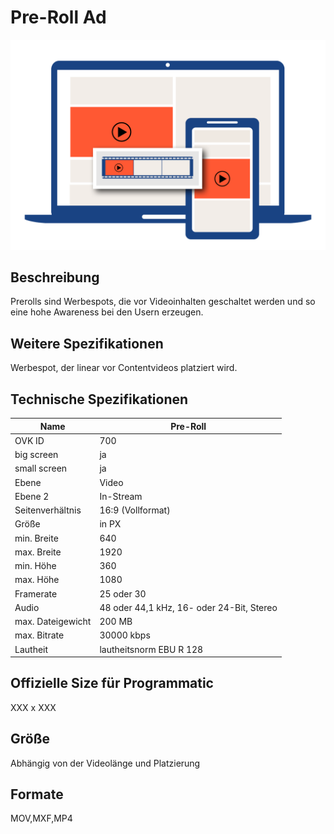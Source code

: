 # Pre-Roll Ad
<img alt="image" src="https://github.com/BVDW-org/ovk-docusaurus/blob/main/ovk/static/img/formats/OVK_WF_Video_Pre_Roll.png?raw=true" />


## Beschreibung
Prerolls sind Werbespots, die vor Videoinhalten geschaltet werden und so eine hohe Awareness bei den Usern erzeugen.

## Weitere Spezifikationen
Werbespot, der linear vor Contentvideos platziert wird.

## Technische Spezifikationen

| Name            | Pre-Roll       |
|-----------------|----------------|
| OVK ID          | 700            |
| big screen      | ja             |
| small screen    | ja             |
| Ebene           | Video          |
| Ebene 2         | In-Stream      |
| Seitenverhältnis| 16:9 (Vollformat)          |
| Größe           | in PX          |
| min. Breite     | 640            |
| max. Breite     | 1920           |
| min. Höhe       | 360            |
| max. Höhe       | 1080           |
| Framerate       | 25 oder 30     |
| Audio           | 48 oder 44,1 kHz, 16- oder 24-Bit, Stereo |
| max. Dateigewicht| 200 MB        |
| max. Bitrate    | 30000 kbps     |
| Lautheit        | lautheitsnorm EBU R 128 |

## Offizielle Size für Programmatic
XXX x XXX

## Größe
Abhängig von der Videolänge und Platzierung

## Formate
MOV,MXF,MP4
